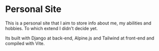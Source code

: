 # Personal Site

This is a personal site that I aim to store info about me, my abilities and hobbies. To which extend I didn't decide yet.

Its built with Django at back-end, Alpine.js and Tailwind at front-end and compiled with Vite.